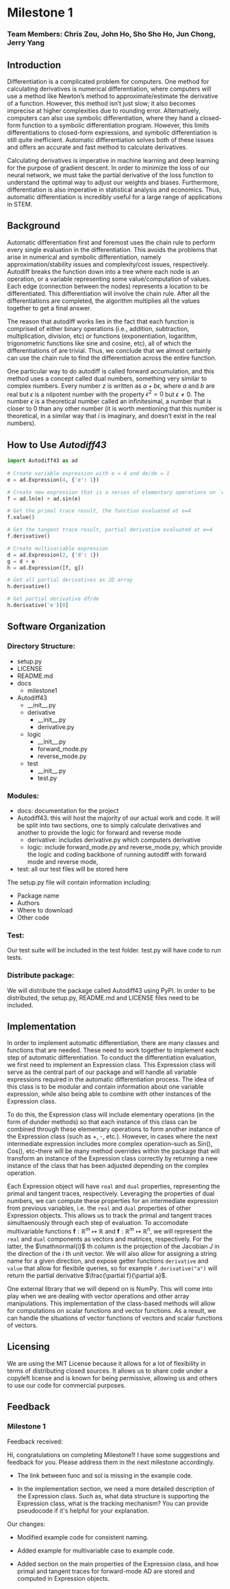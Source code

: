 # Milestone 1
### Team Members: Chris Zou, John Ho, Sho Sho Ho, Jun Chong, Jerry Yang

## Introduction

Differentiation is a complicated problem for computers. One method for calculating derivatives is numerical differentiation, where computers will use a method like Newton’s method to approximate/estimate the derivative of a function. However, this method isn’t just slow; it also becomes imprecise at higher complexities due to rounding error. Alternatively, computers can also use symbolic differentiation,  where they hand a closed-form function to a symbolic differentiation program. However, this limits differentiations to closed-form expressions, and symbolic differentiation is still quite inefficient. Automatic differentiation solves both of these issues and offers an accurate and fast method to calculate derivatives.

Calculating derivatives is imperative in machine learning and deep learning for the purpose of gradient descent.  In order to minimize the loss of our neural network, we must take the partial derivative of the loss function to understand the optimal way to adjust our weights and biases. Furthermore, differentiation is also imperative in statistical analysis and economics. Thus, automatic differentiation is incredibly useful for a large range of applications in STEM.


## Background

Automatic differentiation first and foremost uses the chain rule to perform every single evaluation in the differentiation. This avoids the problems that arise in numerical and symbolic differentiation, namely approximation/stability issues and complexity/cost issues, respectively. Autodiff breaks the function down into a tree where each node is an operation, or a variable representing some value/computation of values. Each edge (connection between the nodes) represents a location to be differentiated. This differentiation will involve the chain rule. After all the differentiations are completed, the algorithm multiplies all the values together to get a final answer.

The reason that autodiff works lies in the fact that each function is comprised of either binary operations (i.e., addition, subtraction, multiplication, division, etc) or functions (exponentiation, logarithm, trigonometric functions like sine and cosine, etc), all of which the differentiations of are trivial. Thus, we conclude that we almost certainly can use the chain rule to find the differentiation across the entire function.

One particular way to do autodiff is called forward accumulation, and this method uses a concept called dual numbers, something very similar to complex numbers. Every number $z$ is written as $a + b \epsilon$, where $a$ and $b$ are real but $\epsilon$ is a nilpotent number with the property $\epsilon^2 = 0$ but $\epsilon \neq 0$. The number $\epsilon$ is a theoretical number called an infinitesimal, a number that is closer to 0 than any other number (it is worth mentioning that this number is theoretical, in a similar way that $i$ is imaginary, and doesn’t exist in the real numbers).


## How to Use *Autodiff43*

```python
import Autodiff43 as ad
 
# Create variable expression with e = 4 and de/de = 1
e = ad.Expression(4, {'e': 1})

# Create new expression that is a series of elementary operations on `e`
f = ad.ln(e) + ad.sin(e)

# Get the primal trace result, the function evaluated at e=4
f.value()

# Get the tangent trace result, partial derivative evaluated at e=4
f.derivative()

# Create multivariable expression
d = ad.Expression(2, {'d': 1})
g = d + e
h = ad.Expression([f, g])

# Get all partial derivatives as 2D array
h.derivative()

# Get partial derivative df/de
h.derivative('e')[0]
```

## Software Organization

### Directory Structure:

- setup.py
- LICENSE
- README.md
- docs
    - milestone1
- Autodiff43
    - \_\_init__.py 
    - derivative
    	- \_\_init__.py 
        - derivative.py
    - logic
        - \_\_init__.py
        - forward_mode.py
        - reverse_mode.py
    - test
        - \_\_init__.py
        - test.py

### Modules:

- docs: documentation for the project
- Autodiff43: this will host the majority of our actual work and code. It will be split into two sections, one to simply calculate derivatives and another to provide the logic for forward and reverse mode
  - derivative: includes derivative.py which computers derivative
  - logic: include forward_mode.py and reverse_mode.py, which provide the logic and coding backbone of running autodiff with forward mode and reverse mode,
- test: all our test files will be stored here

The setup.py file will contain information including: 

* Package name
* Authors
* Where to download
* Other code

### Test:

Our test suite will be included in the test folder. test.py will have code to run tests.

### Distribute package:

We will distribute the package called Autodiff43 using PyPI. In order to be distributed, the setup.py, README.md and LICENSE files need to be included.

## Implementation

In order to implement automatic differentiation, there are many classes and functions that are needed. These need to work together to implement each step of automatic differentiation. To conduct the differentiation evaluation, we first need to implement an Expression class. This Expression class will serve as the central part of our package and will handle all variable expressions required in the automatic differentiation process. The idea of this class is to be modular and contain information about one variable expression, while also being able to combine with other instances of the Expression class.

To do this, the Expression class will include elementary operations (in the form of dunder methods) so that each instance of this class can be combined through these elementary operations to form another instance of the Expression class (such as +, -, etc.). However, in cases where the next intermediate expression includes more complex operation–such as Sin(), Cos(), etc–there will be many method overrides within the package that will transform an instance of the Expression class correctly by returning a new instance of the class that has been adjusted depending on the complex operation. 

Each Expression object will have `real` and `dual` properties, representing the primal and tangent traces, respectively. Leveraging the properties of dual numbers, we can compute these properties for an intermediate expression from previous variables, i.e. the `real` and `dual` properties of other Expression objects. This allows us to track the primal and tangent traces simultaenously through each step of evaluation. To accomodate multivariable functions $\mathbf{f}: \mathbb{R}^{m} \mapsto \mathbb{R}$ and $\mathbf{f}: \mathbb{R}^{m} \mapsto \mathbb{R}^n$, we will represent the `real` and `dual` components as vectors and matrices, respectively. For the latter, the $\mathnormal{i}$ th column is the projection of the Jacobian $J$ in the direction of the $i$ th unit vector. We will also allow for assigning a string name for a given direction, and expose getter functions `derivative` and `value` that allow for flexibile queries, so for example `f.derivative("a")` will return the partial derivative $\frac{\partial f}{\partial a}$. 

One external library that we will depend on is NumPy. This will come into play when we are dealing with vector operations and other array manipulations. This implementation of the class-based methods will allow for computations on scalar functions and vector functions. As a result, we can handle the situations of vector functions of vectors and scalar functions of vectors.

## Licensing

We are using the MIT License because it allows for a lot of flexibility in terms of distributing closed sources. It allows us to share code under a copyleft license and is known for being permissive, allowing us and others to use our code for commercial purposes.

## Feedback

### Milestone 1

Feedback received:

Hi, congratulations on completing Milestone1! I have some suggestions and feedback for you. Please address them in the next milestone accordingly.

* The link between func and sol is missing in the example code.

* In the implementation section, we need a more detailed description of the Expression class. Such as, what data structure is supporting the Expression class, what is the tracking mechanism? You can provide pseudocode if it's helpful for your explanation.

Our changes:

* Modified example code for consistent naming.

* Added example for multivariable case to example code.

* Added section on the main properties of the Expression class, and how primal and tangent traces for forward-mode AD are stored and computed in Expression objects.
